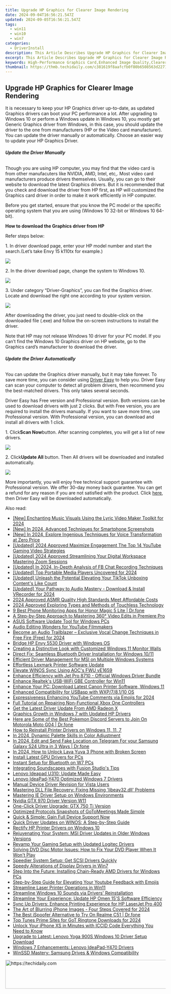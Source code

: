 ```yaml
---
title: Upgrade HP Graphics for Clearer Image Rendering
date: 2024-09-04T16:56:21.547Z
updated: 2024-09-05T16:56:21.547Z
tags:
  - win11
  - win10
  - win7
categories:
  - DriverInstall
description: This Article Describes Upgrade HP Graphics for Clearer Image Rendering
excerpt: This Article Describes Upgrade HP Graphics for Clearer Image Rendering
keywords: High-Performance Graphics Card,Enhanced Image Quality,Clearer Image Rendering,HP Graphics Upgrade,Graphics Card Performance Boost,Visual Rendering Improvement,HD Graphics Enhancement
thumbnail: https://thmb.techidaily.com/c381619f8aafcfb0f80b6508563d2271437d8649f2f0442bcc2c7a6fb3d30ee1.jpg
---
```


## Upgrade HP Graphics for Clearer Image Rendering

It is necessary to keep your HP Graphics driver up-to-date, as updated Graphics drivers can boot your PC performance a lot. After upgrading to Windows 10 or perform a Windows update in Windows 10, you mostly get Generic Graphics driver from Windows, in this case, you should update the driver to the one from manufacturers (HP or the Video card manufacturer). You can update the driver manually or automatically. Choose an easier way to update your HP Graphics Driver.  
  
###### **Update the Driver Manually**
  
Though you are using HP computer, you may find that the video card is from other manufacuters like NVIDIA, AMD, Intel, etc,. Most video card manufacturers produce drivers themselves. Usually, you can go to their website to download the latest Graphics drivers. But it is recommended that you check and download the driver from HP first, as HP will customized the Graphics card driver in order to make it work efficiently in HP computer.  
  
Before you get started, ensure that you know the PC model or the specific operating system that you are using (Windows 10 32-bit or Windows 10 64-bit).  
  
**How to download the Graphics driver from HP**
  
Refer steps below:  
  
 1\. In driver download page, enter your HP model number and start the search.(Let’s take Envy 15 k110tx for example.)  
  
![](https://images.drivereasy.com/wp-content/uploads/2016/08/img_57ad4424aa19a.png)
  
 2\. In the driver download page, change the system to Windows 10\.
  
![](https://images.drivereasy.com/wp-content/uploads/2016/08/img_57ad44c51bb2d.jpg)

 3\. Under category “Driver-Graphics”, you can find the Graphics driver. Locate and download the right one according to your system version.
  
![](https://images.drivereasy.com/wp-content/uploads/2016/08/img_57ad46ac400ee.png)
  
 After downloading the driver, you just need to double-click on the downloaded file (.exe) and follow the on-screen instructions to install the driver.
  
 Note that HP may not release Windows 10 driver for your PC model. If you can’t find the Windows 10 Graphics driver on HP website, go to the Graphics card’s manufacturer to download the driver.

###### **Update the Driver Automatically**
  
You can update the Graphics driver manually, but it may take forever. To save more time, you can consider using [Driver Easy](https://tools.techidaily.com/drivereasy/download/) to help you. Driver Easy can scan your computer to detect all problem drivers, then recommend you the best-matched drivers. This only takes several seconds.  
  
Driver Easy has Free version and Professional version. Both versions can be used to download drivers with just 2 clicks. But with Free version, you are required to install the drivers manually. If you want to save more time, use Professional version. With Professional version, you can download and install all drivers with 1 click.  
  
1\. Click**Scan Now**button. After scanning completes, you will get a list of new drivers.
  
![](https://images.drivereasy.com/wp-content/uploads/2017/04/img_58feef8535796.png)

 2\. Click**Update All** button. Then All drivers will be downloaded and installed automatically.  

![](https://images.drivereasy.com/wp-content/uploads/2017/04/img_58feefa0e7d29.jpg)

More importantly, you will enjoy free technical support guarantee with Professional version. We offer 30-day money back guarantee. You can get a refund for any reason if you are not satisfied with the product. Click [here](https://tools.techidaily.com/drivereasy/download/), then Driver Easy will be downloaded automatically.

<ins class="adsbygoogle"
     style="display:block"
     data-ad-format="autorelaxed"
     data-ad-client="ca-pub-7571918770474297"
     data-ad-slot="1223367746"></ins>



<ins class="adsbygoogle"
     style="display:block"
     data-ad-client="ca-pub-7571918770474297"
     data-ad-slot="8358498916"
     data-ad-format="auto"
     data-full-width-responsive="true"></ins>





<span class="atpl-alsoreadstyle">Also read:</span>
<div><ul>
<li><a href="https://facebook-record-videos.techidaily.com/new-enchanting-music-visuals-using-the-lyric-video-maker-toolkit-for-2024/"><u>[New] Enchanting Music Visuals Using the Lyric Video Maker Toolkit for 2024</u></a></li>
<li><a href="https://remote-screen-capture.techidaily.com/new-in-2024-advanced-techniques-for-smartphone-screenshots/"><u>[New] In 2024, Advanced Techniques for Smartphone Screenshots</u></a></li>
<li><a href="https://fox-access.techidaily.com/new-in-2024-explore-ingenious-techniques-for-voice-transformation-at-zero-price/"><u>[New] In 2024, Explore Ingenious Techniques for Voice Transformation at Zero Price</u></a></li>
<li><a href="https://youtube-data.techidaily.com/ed-2024-approved-maximize-engagement-the-top-14-youtube-gaming-video-strategies/"><u>[Updated] 2024 Approved  Maximize Engagement  The Top 14 YouTube Gaming Video Strategies</u></a></li>
<li><a href="https://video-screen-grab.techidaily.com/updated-2024-approved-streamlining-your-digital-workspace-mastering-zoom-sessions/"><u>[Updated] 2024 Approved  Streamlining Your Digital Workspace  Mastering Zoom Sessions</u></a></li>
<li><a href="https://video-capture.techidaily.com/updated-in-2024-in-depth-analysis-of-fb-chat-recording-techniques/"><u>[Updated] In 2024, In-Depth Analysis of FB Chat Recording Techniques</u></a></li>
<li><a href="https://fox-cloud.techidaily.com/updated-top-portable-media-players-uncovered-for-2024/"><u>[Updated] Top Portable Media Players Uncovered for 2024</u></a></li>
<li><a href="https://article-files.techidaily.com/updated-unleash-the-potential-elevating-your-tiktok-unboxing-contents-like-count/"><u>[Updated] Unleash the Potential  Elevating Your TikTok Unboxing Content's Like Count</u></a></li>
<li><a href="https://digital-screen-recording.techidaily.com/updated-your-pathway-to-audio-mastery-download-and-install-vrecorder-for-2024/"><u>[Updated] Your Pathway to Audio Mastery - Download & Install VRecorder for 2024</u></a></li>
<li><a href="https://fox-glue.techidaily.com/2024-approved-asmr-quality-high-standards-meet-affordable-costs/"><u>2024 Approved  ASMR Quality  High Standards Meet Affordable Costs</u></a></li>
<li><a href="https://some-knowledge.techidaily.com/2024-approved-exploring-types-and-methods-of-touchless-technology/"><u>2024 Approved  Exploring Types and Methods of Touchless Technology</u></a></li>
<li><a href="https://android-location-track.techidaily.com/9-best-phone-monitoring-apps-for-honor-magic-5-lite-drfone-by-drfone-virtual-android/"><u>9 Best Phone Monitoring Apps for Honor Magic 5 Lite | Dr.fone</u></a></li>
<li><a href="https://extra-hints.techidaily.com/a-step-by-step-approach-to-mastering-360-video-edits-in-premiere-pro/"><u>A Step-by-Step Approach to Mastering 360° Video Edits in Premiere Pro</u></a></li>
<li><a href="https://driver-install.techidaily.com/asus-software-update-tool-for-windows-pcs/"><u>ASUS Software Update Tool for Windows PCs</u></a></li>
<li><a href="https://youtube-webster.techidaily.com/-editing-wonders-for-youtube-filmmakers/"><u>Audio Editing Wonders for YouTube Filmmakers</u></a></li>
<li><a href="https://fox-access.techidaily.com/become-an-audio-trailblazer-exclusive-vocal-change-techniques-in-free-fire-free-for-2024/"><u>Become an Audio Trailblazer – Exclusive Vocal Change Techniques in Free Fire (Free) for 2024</u></a></li>
<li><a href="https://driver-install.techidaily.com/bridge-hp-envy-5530-driver-with-windows-os/"><u>Bridge HP Envy 5530 Driver with Windows OS</u></a></li>
<li><a href="https://win11-tips.techidaily.com/creating-a-distinctive-look-with-customized-windows-11-monitor-walls/"><u>Creating a Distinctive Look with Customized Windows 11 Monitor Walls</u></a></li>
<li><a href="https://driver-install.techidaily.com/direct-fix-seamless-bluetooth-driver-installation-for-windows-1011/"><u>Direct Fix: Seamless Bluetooth Driver Installation for Windows 10/11</u></a></li>
<li><a href="https://driver-install.techidaily.com/efficient-driver-management-for-msi-on-multiple-windows-systems/"><u>Efficient Driver Management for MSI on Multiple Windows Systems</u></a></li>
<li><a href="https://driver-install.techidaily.com/effortless-lexmark-printer-software-update/"><u>Effortless Lexmark Printer Software Update</u></a></li>
<li><a href="https://driver-install.techidaily.com/elevate-winos-sync-using-aocs-fwu-ve1659/"><u>Elevate WINOS Sync Using AOC's FWU vE1659</u></a></li>
<li><a href="https://driver-install.techidaily.com/enhance-efficiency-with-jet-pro-8710-official-windows-driver-bundle/"><u>Enhance Efficiency with Jet Pro 8710 - Official Windows Driver Bundle</u></a></li>
<li><a href="https://driver-install.techidaily.com/enhance-realteks-usb-wifi-gbe-controller-for-win11/"><u>Enhance Realtek's USB-WiFi GBE Controller for Win11</u></a></li>
<li><a href="https://driver-install.techidaily.com/enhance-your-pc-download-latest-canon-printer-software-windows-11/"><u>Enhance Your PC: Download Latest Canon Printer Software, Windows 11</u></a></li>
<li><a href="https://driver-install.techidaily.com/enhanced-compatibility-for-usbasp-with-wxp78110-os/"><u>Enhanced Compatibility for USBasp with WXP/7/8.1/10 OS</u></a></li>
<li><a href="https://youtube-webster.techidaily.com/ssiveness-enhancing-youtube-comments-via-emojis-for-2024/"><u>Expressiveness  Enhancing YouTube Comments via Emojis for 2024</u></a></li>
<li><a href="https://win-howtos.techidaily.com/full-tutorial-on-repairing-non-functional-xbox-one-controllers/"><u>Full Tutorial on Repairing Non-Functional Xbox One Controllers</u></a></li>
<li><a href="https://driver-install.techidaily.com/get-the-latest-driver-update-from-amd-radeon-x/"><u>Get the Latest Driver Update From AMD Radeon X</u></a></li>
<li><a href="https://driver-install.techidaily.com/graphics-growth-in-windows-7-with-updated-hp-drivers/"><u>Graphics Growth in Windows 7 with Updated HP Drivers</u></a></li>
<li><a href="https://android-pokemon-go.techidaily.com/here-are-some-of-the-best-pokemon-discord-servers-to-join-on-motorola-moto-g04-drfone-by-drfone-virtual-android/"><u>Here are Some of the Best Pokemon Discord Servers to Join On Motorola Moto G04 | Dr.fone</u></a></li>
<li><a href="https://driver-install.techidaily.com/how-to-reinstall-printer-drivers-on-windows-11-11-7/"><u>How to Reinstall Printer Drivers on Windows 11, 11, 7</u></a></li>
<li><a href="https://fox-info.techidaily.com/in-2024-dynamic-palette-skills-in-color-adjustment/"><u>In 2024, Dynamic Palette  Skills in Color Adjustment</u></a></li>
<li><a href="https://location-social.techidaily.com/in-2024-edit-and-send-fake-location-on-telegram-for-your-samsung-galaxy-s24-ultra-in-3-ways-drfone-by-drfone-virtual-android/"><u>In 2024, Edit and Send Fake Location on Telegram For your Samsung Galaxy S24 Ultra in 3 Ways | Dr.fone</u></a></li>
<li><a href="https://android-unlock.techidaily.com/in-2024-how-to-unlock-lava-yuva-3-phone-with-broken-screen-by-drfone-android/"><u>In 2024, How to Unlock Lava Yuva 3 Phone with Broken Screen</u></a></li>
<li><a href="https://driver-install.techidaily.com/install-latest-gpu-drivers-for-pcs/"><u>Install Latest GPU Drivers for PCs</u></a></li>
<li><a href="https://driver-install.techidaily.com/instant-setup-for-bluetooth-on-w7-pcs/"><u>Instant Setup for Bluetooth on W7 PCs</u></a></li>
<li><a href="https://extra-information.techidaily.com/integrating-soundscapes-with-fusion-studios-tips/"><u>Integrating Soundscapes with Fusion Studio's Tips</u></a></li>
<li><a href="https://driver-install.techidaily.com/lenovo-ideapad-u310-update-made-easy/"><u>Lenovo Ideapad U310: Update Made Easy</u></a></li>
<li><a href="https://driver-install.techidaily.com/lenovo-ideapad-y470-optimized-windows-7-drivers/"><u>Lenovo IdeaPad-Y470 Optimized Windows 7 Drivers</u></a></li>
<li><a href="https://driver-install.techidaily.com/manual-device-driver-revision-for-vista-users/"><u>Manual Device Driver Revision for Vista Users</u></a></li>
<li><a href="https://techno-recovery.techidaily.com/mastering-dll-file-recovery-fixing-missing-libeay32dll-problems/"><u>Mastering DLL File Recovery: Fixing Missing 'libeay32.dll' Problems</u></a></li>
<li><a href="https://driver-install.techidaily.com/mastering-ie-driver-setup-on-windows-environments/"><u>Mastering IE Driver Setup on Windows Environments</u></a></li>
<li><a href="https://driver-install.techidaily.com/nvidia-gtx-970-driver-version-w11/"><u>Nvidia GTX 970 Driver Version W11</u></a></li>
<li><a href="https://driver-install.techidaily.com/one-click-driver-upgrade-gtx-750-ti-version/"><u>One-Click Driver Upgrade: GTX 750 Ti Version</u></a></li>
<li><a href="https://screen-recording.techidaily.com/optimized-protocols-snapshots-of-gotomeetings-made-simple/"><u>Optimized Protocols  Snapshots of GoToMeetings Made Simple</u></a></li>
<li><a href="https://driver-install.techidaily.com/1720062652771-quick-and-simple-gain-full-device-support-now/"><u>Quick & Simple: Gain Full Device Support Now</u></a></li>
<li><a href="https://driver-install.techidaily.com/quick-driver-updates-on-winos-a-step-by-step-guide/"><u>Quick Driver Updates on WINOS: A Step-by-Step Guide</u></a></li>
<li><a href="https://driver-install.techidaily.com/rectify-hp-printer-drivers-on-windows-10/"><u>Rectify HP Printer Drivers on Windows 10</u></a></li>
<li><a href="https://driver-install.techidaily.com/rejuvenating-your-system-msi-driver-updates-in-older-windows-versions/"><u>Rejuvenating Your System: MSI Driver Updates in Older Windows Versions</u></a></li>
<li><a href="https://driver-install.techidaily.com/revamp-your-gaming-setup-with-updated-logitec-drivers/"><u>Revamp Your Gaming Setup with Updated Logitec Drivers</u></a></li>
<li><a href="https://some-approaches.techidaily.com/solving-dvd-disc-motor-issues-how-to-fix-your-dvd-player-when-it-wont-play/"><u>Solving DVD Disc Motor Issues: How to Fix Your DVD Player When It Won't Play</u></a></li>
<li><a href="https://driver-install.techidaily.com/speedier-system-setup-get-scsi-drivers-quickly/"><u>Speedier System Setup: Get SCSI Drivers Quickly</u></a></li>
<li><a href="https://driver-install.techidaily.com/speedy-alterations-of-display-drivers-in-win7/"><u>Speedy Alterations of Display Drivers in Win7</u></a></li>
<li><a href="https://driver-install.techidaily.com/step-into-the-future-installing-chain-ready-amd-drivers-for-windows-pcs/"><u>Step Into the Future: Installing Chain-Ready AMD Drivers for Windows PCs</u></a></li>
<li><a href="https://youtube-clips.techidaily.com/step-by-step-guide-for-elevating-your-youtube-feedback-with-emojis/"><u>Step-by-Step Guide for Elevating Your Youtube Feedback with Emojis</u></a></li>
<li><a href="https://driver-install.techidaily.com/streamline-laser-printer-operations-in-win11/"><u>Streamline Laser Printer Operations in Win11</u></a></li>
<li><a href="https://driver-install.techidaily.com/streamline-windows-10-sounds-via-drivers-reinstallation/"><u>Streamline Windows 10 Sounds via Drivers' Reinstallation</u></a></li>
<li><a href="https://driver-install.techidaily.com/streamline-your-experience-update-hp-omen-15s-software-efficiency/"><u>Streamline Your Experience: Update HP Omen 15'S Software Efficiency</u></a></li>
<li><a href="https://driver-install.techidaily.com/sync-up-drivers-enhance-printing-experience-for-hp-laserjet-pro-400/"><u>Sync Up Drivers: Enhance Printing Experience for HP LaserJet Pro 400</u></a></li>
<li><a href="https://some-skills.techidaily.com/the-art-of-blurring-iphone-images-four-steps-covered-for-2024/"><u>The Art of Blurring iPhone Images - Four Steps Covered for 2024</u></a></li>
<li><a href="https://pokemon-go-android.techidaily.com/the-best-ispoofer-alternative-to-try-on-realme-c51-drfone-by-drfone-virtual-android/"><u>The Best iSpoofer Alternative to Try On Realme C51 | Dr.fone</u></a></li>
<li><a href="https://some-guidance.techidaily.com/top-tunes-prime-sites-for-got-ringtone-downloads-for-2024/"><u>Top Tunes  Prime Sites for GoT Ringtone Downloads for 2024</u></a></li>
<li><a href="https://sim-unlock.techidaily.com/unlock-your-iphone-xs-in-minutes-with-iccid-code-everything-you-need-to-know-by-drfone-ios/"><u>Unlock Your iPhone XS in Minutes with ICCID Code Everything You Need to Know</u></a></li>
<li><a href="https://driver-install.techidaily.com/upgrade-to-latest-lenovo-yoga-900s-windows-10-driver-setup-download/"><u>Upgrade to Latest: Lenovo Yoga 900S Windows 10 Driver Setup Download</u></a></li>
<li><a href="https://driver-install.techidaily.com/windows-7-enhancements-lenovo-ideapad-y470-drivers/"><u>Windows 7 Enhancements: Lenovo IdeaPad-Y470 Drivers</u></a></li>
<li><a href="https://driver-install.techidaily.com/winssd-mastery-samsung-drives-and-windows-compatibility/"><u>WinSSD Mastery: Samsung Drives & Windows Compatibility</u></a></li>
</ul></div>

<!-- affiliate ads begin -->
<a href="https://aligracehair.sjv.io/c/5597632/2027167/19272" target="_top" id="2027167">
  <img src="//a.impactradius-go.com/display-ad/19272-2027167" border="0" alt="https://techidaily.com" width="728" height="90"/>
</a>
<img height="0" width="0" src="https://aligracehair.sjv.io/i/5597632/2027167/19272" style="position:absolute;visibility:hidden;" border="0" />
<!-- affiliate ads end -->